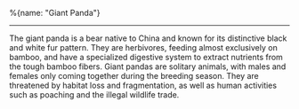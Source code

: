 %{name: "Giant Panda"}

---

The giant panda is a bear native to China and known for its distinctive black and white fur pattern. They are herbivores, feeding almost exclusively on bamboo, and have a specialized digestive system to extract nutrients from the tough bamboo fibers. Giant pandas are solitary animals, with males and females only coming together during the breeding season. They are threatened by habitat loss and fragmentation, as well as human activities such as poaching and the illegal wildlife trade.
